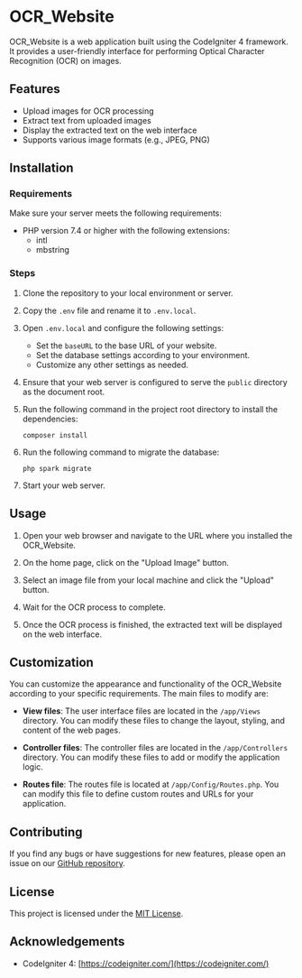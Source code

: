 # OCR_Website

OCR_Website is a web application built using the CodeIgniter 4 framework. It provides a user-friendly interface for performing Optical Character Recognition (OCR) on images.

## Features
- Upload images for OCR processing
- Extract text from uploaded images
- Display the extracted text on the web interface
- Supports various image formats (e.g., JPEG, PNG)

## Installation

### Requirements
Make sure your server meets the following requirements:

- PHP version 7.4 or higher with the following extensions:
    - intl
    - mbstring

### Steps
1. Clone the repository to your local environment or server.

2. Copy the `.env` file and rename it to `.env.local`.

3. Open `.env.local` and configure the following settings:
   - Set the `baseURL` to the base URL of your website.
   - Set the database settings according to your environment.
   - Customize any other settings as needed.

4. Ensure that your web server is configured to serve the `public` directory as the document root.

5. Run the following command in the project root directory to install the dependencies:
   ```
   composer install
   ```

6. Run the following command to migrate the database:
   ```
   php spark migrate
   ```

7. Start your web server.

## Usage
1. Open your web browser and navigate to the URL where you installed the OCR_Website.

2. On the home page, click on the "Upload Image" button.

3. Select an image file from your local machine and click the "Upload" button.

4. Wait for the OCR process to complete.

5. Once the OCR process is finished, the extracted text will be displayed on the web interface.

## Customization
You can customize the appearance and functionality of the OCR_Website according to your specific requirements. The main files to modify are:

- **View files**: The user interface files are located in the `/app/Views` directory. You can modify these files to change the layout, styling, and content of the web pages.

- **Controller files**: The controller files are located in the `/app/Controllers` directory. You can modify these files to add or modify the application logic.

- **Routes file**: The routes file is located at `/app/Config/Routes.php`. You can modify this file to define custom routes and URLs for your application.

## Contributing
If you find any bugs or have suggestions for new features, please open an issue on our [GitHub repository](https://github.com/your-ocr-website-repo).

## License
This project is licensed under the [MIT License](LICENSE).

## Acknowledgements
- CodeIgniter 4: [https://codeigniter.com/](https://codeigniter.com/)

